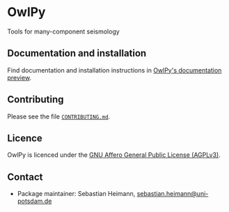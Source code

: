# OwlPy
Tools for many-component seismology

## Documentation and installation

Find documentation and installation instructions in [OwlPy's documentation
preview](https://owlpy.org/doc).

## Contributing

Please see the file [`CONTRIBUTING.md`](CONTRIBUTING.md).

## Licence

OwlPy is licenced under the [GNU Affero General Public License
(AGPLv3)](LICENCE).

## Contact

* Package maintainer: Sebastian Heimann, sebastian.heimann@uni-potsdam.de
